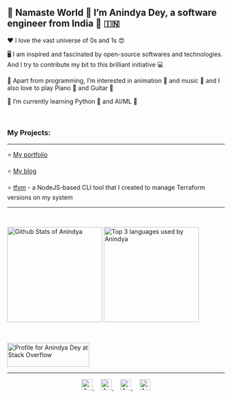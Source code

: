 <!---
andys-github/andys-github is a ✨ special ✨ repository because its `README.md` (this file) appears on your GitHub profile.
You can click the Preview link to take a look at your changes.
--->

👋 Namaste World 🙏 I’m Anindya Dey, a software engineer from India 🙂 🇮🇳
---
❤️ I love the vast universe of 0s and 1s 😍

🖥️ I am inspired and fascinated by open-source softwares and technologies. And I try to contribute my bit to this brilliant initiative 💻

👀 Apart from programming, I’m interested in animation 🐼 and music 🎵 and I also love to play Piano 🎹 and Guitar 🎸

🌱 I’m currently learning Python 🐍 and AI/ML 🤖

<br />

### My Projects:
---
⭐ [My portfolio](https://anindyadey.com/)

⭐ [My blog](https://blog.anindyadey.com)

⭐ [tfvm](https://www.npmjs.com/package/tfvm) - a NodeJS-based CLI tool that I created to manage Terraform versions on my system

---

<br />

<p>
  <img src="https://github-readme-stats.vercel.app/api?username=andys-github&show_icons=true&count_private=true&custom_title=My%20Github%20Stats&line_height=30&theme=radical" alt="Github Stats of Anindya" title="Github Stats of Anindya" height="220"/>
  
  <img src="https://github-readme-stats.vercel.app/api/top-langs/?username=andys-github&langs_count=3&custom_title=Top%203%20Languages%20In%20My%20Repos&theme=radical" alt="Top 3 languages used by Anindya" title="Top 3 languages used by Anindya" height="220"/>
</p>

<br />

<p>
  <a href="https://stackoverflow.com/users/13584363/anindya-dey?tab=profile" target="_blank" rel="noopener noreferrer">
    <img src="https://stackoverflow.com/users/flair/13584363.png?theme=dark" width="190" height="55" alt="Profile for Anindya Dey at Stack Overflow" title="Profile for Anindya at Stack Overflow" />
  </a>
</p>

---

<p align="center">
  <a href="https://www.linkedin.com/in/anindyadey/" target="_blank" rel="noopener noreferrer">
    <img alt="Anindya's LinkedIn Profile" src="https://user-images.githubusercontent.com/30517208/161002087-4cedacf2-082d-4035-b0cd-850a8d74d2de.svg" height="25" width="25"/>
  </a>
  &nbsp;&nbsp;&nbsp;
  <a href="https://www.twitter.com/anindya0101" target="_blank" rel="noopener noreferrer">
    <img alt="Anindya's Twitter Account" src="https://user-images.githubusercontent.com/30517208/161002854-1e3d59f7-7bed-4fa6-8ceb-0bda9850512b.svg" height="25" width="25"/>
  </a>
  &nbsp;&nbsp;&nbsp;
  <a href="https://www.instagram.com/andys_cli/" target="_blank" rel="noopener noreferrer">
    <img alt="Anindya's Intagram Account" src="https://user-images.githubusercontent.com/30517208/161002931-eb8ee959-a911-4ce3-afe7-cc2a039df7e8.svg" height="25" width="25"/>
  </a>
  &nbsp;&nbsp;&nbsp;
  <a href="https://stackoverflow.com/users/13584363/anindya-dey/" target="_blank" rel="noopener noreferrer">
    <img alt="Anindya's StackOverFlow Profile" src="https://user-images.githubusercontent.com/30517208/161003129-13db0fee-b3d8-46a6-9e5d-9531b6e7284b.svg" height="25" width="25"/>
  </a>
</p>
